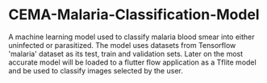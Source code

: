# CEMA-Malaria-Classification-Model
A machine learning model used to classify malaria blood smear into either uninfected or parasitized. The model uses datasets from Tensorflow 'malaria' dataset as its test, train and validation sets. Later on the most accurate model will be loaded to a flutter flow application as a Tflite model and be used to classify images selected by the user.
